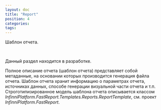 ```yaml
---
layout: doc
title: "Report"
position: 4
categories: 
tags: 
---
```


Шаблон отчета.

   

Данный раздел находится в разработке.

Полное описание отчета (шаблон отчета) представляет собой метаданные, на основании которых производится генерация файла отчета. Шаблон отчета хранит информацию о параметрах отчета, источниках данных, способе генерации визуальной части отчета и т.п. Строготипизированное модель шаблона отчета описывается классом *InfinniPlatform.FastReport.Templates.Reports.ReportTemplate*, см. проект *InfinniPlatform.FastReport*.

 

 

